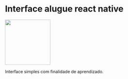 # Interface alugue react native

<p float="left">
  <img src="./assets/alugue.gif" width="150" />
</p>

Interface simples com finalidade de aprendizado.
